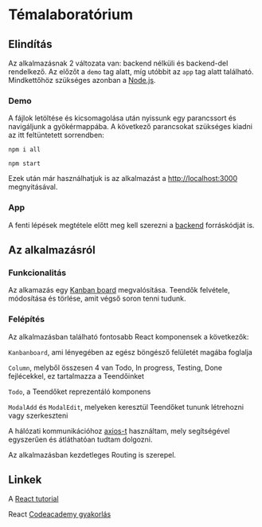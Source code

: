 # Témalaboratórium

## Elindítás

Az alkalmazásnak 2 változata van: backend nélküli és backend-del rendelkező. Az előzőt a `demo` tag alatt, míg utóbbit az `app` tag alatt található. 
Mindkettőhöz szükséges azonban a [Node.js](https://nodejs.org/en/). 

### Demo

A fájlok letöltése és kicsomagolása után nyissunk egy parancssort és navigáljunk a gyökérmappába. 
A következő parancsokat szükséges kiadni az itt feltüntetett sorrendben:

`npm i all` 

`npm start`

Ezek után már használhatjuk is az alkalmazást a [http://localhost:3000](http://localhost:3000) megnyitásával.

### App

A fenti lépések megtétele előtt meg kell szerezni a [backend](https://github.com/nudleee/rest-api) forráskódját is.

## Az alkalmazásról 

### Funkcionalitás
Az alkamazás egy [Kanban board](https://en.wikipedia.org/wiki/Kanban_board) megvalósítása. 
Teendők felvétele, módosítása és törlése, amit végső soron tenni tudunk.

### Felépítés

Az alkalmazásban található fontosabb React komponensek a következők:

  `Kanbanboard`, ami lényegében az egész böngésző felületét magába foglalja

  `Column`, melyből összesen 4 van Todo, In progress, Testing, Done fejlécekkel, ez tartalmazza a Teendőinket

  `Todo`, a Teendőket reprezentáló komponens

  `ModalAdd` és `ModalEdit`, melyeken keresztül Teendőket tununk létrehozni vagy szerkeszteni

A hálózati kommunikációhoz [axios-t](https://github.com/axios/axios) használtam, mely segítségével egyszerűen és átláthatóan
tudtam dolgozni. 

Az alkalmazásban kezdetleges Routing is szerepel.

## Linkek
A [React tutorial](https://hu.reactjs.org/docs/getting-started.html)

React [Codeacademy gyakorlás](https://www.codecademy.com/learn/react-101)
